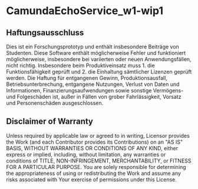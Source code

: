 ﻿# CamundaEchoService_w1-wip1

## Haftungsausschluss

Dies ist ein Forschungsprototyp und enthält insbesondere Beiträge von Studenten. Diese Software enthält möglicherweise Fehler und funktioniert möglicherweise, insbesondere bei variierten oder neuen Anwendungsfällen, nicht richtig. Insbesondere beim Produktiveinsatz muss 1. die Funktionsfähigkeit geprüft und 2. die Einhaltung sämtlicher Lizenzen geprüft werden. Die Haftung für entgangenen Gewinn, Produktionsausfall, Betriebsunterbrechung, entgangene Nutzungen, Verlust von Daten und Informationen, Finanzierungsaufwendungen sowie sonstige Vermögens- und Folgeschäden ist, außer in Fällen von grober Fahrlässigkeit, Vorsatz und Personenschäden ausgeschlossen.

## Disclaimer of Warranty

Unless required by applicable law or agreed to in writing, Licensor provides the Work (and each Contributor
provides its Contributions) on an "AS IS" BASIS, WITHOUT WARRANTIES OR CONDITIONS OF ANY KIND, either express
or implied, including, without limitation, any warranties or conditions of TITLE, NON-INFRINGEMENT,
MERCHANTABILITY, or FITNESS FOR A PARTICULAR PURPOSE. You are solely responsible for determining the
appropriateness of using or redistributing the Work and assume any risks associated with Your exercise of
permissions under this License.
